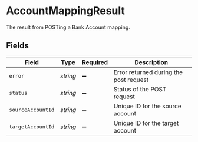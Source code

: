 # AccountMappingResult

The result from POSTing a Bank Account mapping.


## Fields

| Field                                  | Type                                   | Required                               | Description                            |
| -------------------------------------- | -------------------------------------- | -------------------------------------- | -------------------------------------- |
| `error`                                | *string*                               | :heavy_minus_sign:                     | Error returned during the post request |
| `status`                               | *string*                               | :heavy_minus_sign:                     | Status of the POST request             |
| `sourceAccountId`                      | *string*                               | :heavy_minus_sign:                     | Unique ID for the source account       |
| `targetAccountId`                      | *string*                               | :heavy_minus_sign:                     | Unique ID for the target account       |